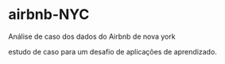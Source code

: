# airbnb-NYC

Análise de caso dos dados do Airbnb de nova york

estudo de caso para um desafio de aplicações de aprendizado.
